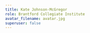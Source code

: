 ```yaml
---
title: Kate Johnson-McGregor
role: Brantford Collegiate Institute
avatar_filename: avatar.jpg
superuser: false
---
```

